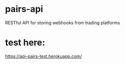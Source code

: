 # pairs-api
RESTful API for storing webhooks from trading platforms

# test here:
https://api-pairs-test.herokuapp.com/
